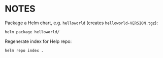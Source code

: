 # NOTES

Package a Helm chart, e.g. `helloworld` (creates `helloworld-VERSION.tgz`):

    helm package helloworld/

Regenerate index for Help repo:

    helm repo index .

